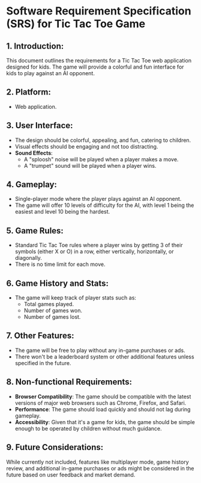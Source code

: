 # Software Requirement Specification (SRS) for Tic Tac Toe Game

## 1. Introduction:

This document outlines the requirements for a Tic Tac Toe web application designed for kids. The game will provide a colorful and fun interface for kids to play against an AI opponent.

## 2. Platform:

- Web application.

## 3. User Interface:

- The design should be colorful, appealing, and fun, catering to children.
- Visual effects should be engaging and not too distracting.
- **Sound Effects**:
  - A "sploosh" noise will be played when a player makes a move.
  - A "trumpet" sound will be played when a player wins.

## 4. Gameplay:

- Single-player mode where the player plays against an AI opponent.
- The game will offer 10 levels of difficulty for the AI, with level 1 being the easiest and level 10 being the hardest.

## 5. Game Rules:

- Standard Tic Tac Toe rules where a player wins by getting 3 of their symbols (either X or O) in a row, either vertically, horizontally, or diagonally.
- There is no time limit for each move.

## 6. Game History and Stats:

- The game will keep track of player stats such as:
  - Total games played.
  - Number of games won.
  - Number of games lost.

## 7. Other Features:

- The game will be free to play without any in-game purchases or ads.
- There won't be a leaderboard system or other additional features unless specified in the future.

## 8. Non-functional Requirements:

- **Browser Compatibility**: The game should be compatible with the latest versions of major web browsers such as Chrome, Firefox, and Safari.
- **Performance**: The game should load quickly and should not lag during gameplay.
- **Accessibility**: Given that it's a game for kids, the game should be simple enough to be operated by children without much guidance.

## 9. Future Considerations:

While currently not included, features like multiplayer mode, game history review, and additional in-game purchases or ads might be considered in the future based on user feedback and market demand.
